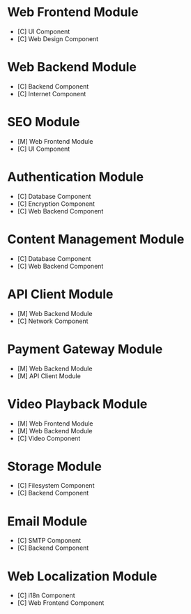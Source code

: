 # Web Frontend Module

 * [C] UI Component
 * [C] Web Design Component

# Web Backend Module

 * [C] Backend Component
 * [C] Internet Component

# SEO Module
 * [M] Web Frontend Module
 * [C] UI Component
 
# Authentication Module

 * [C] Database Component
 * [C] Encryption Component
 * [C] Web Backend Component
 
# Content Management Module

 * [C] Database Component
 * [C] Web Backend Component

# API Client Module

 * [M] Web Backend Module
 * [C] Network Component
 
# Payment Gateway Module

 * [M] Web Backend Module
 * [M] API Client Module

# Video Playback Module

 * [M] Web Frontend Module
 * [M] Web Backend Module
 * [C] Video Component

# Storage Module
* [C] Filesystem Component
* [C] Backend Component

# Email Module
* [C] SMTP Component
* [C] Backend Component

# Web Localization Module
* [C] i18n Component
* [C] Web Frontend Component
